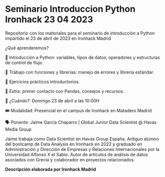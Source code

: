 # Seminario Introduccion Python Ironhack 23 04 2023

Repositorio con los materiales para el seminario de introducción a Python impartido el 23 de abril de 2023 en Ironhack Madrid

¿Qué aprenderemos?

🔹 Introducción a Python: variables, tipos de datos, operadores y estructuras de control de flujo.

🔹 Trabajo con funciones y librerías: manejo de errores y librería estándar.

🔹 Ejercicios prácticos introductorios.

🔹 Extra: primer contacto con Pandas, consejos y recursos.

📅 ¿Cuándo?: Domingo 23 de abril a las 10:00H

🎟️ Modalidad: Presencial en el campus de Ironhack en Matadero Madrid

🗣️ Ponente: Jaime García Chaparro | Global Junior Data Scientist @ Havas Media Group

Jaime trabaja como Data Scientist en Havas Group España. Antiguo alumno del bootcamp de Data Analysis en Ironhack en 2022 y graduado en Administración y Dirección de Empresas y Relaciones Internacionales por la Universidad Alfonso X el Sabio. Autor de artículos de análisis de datos asociados con Grecia y colaborador en proyectos relacionados.

**Descripción elaborada por Ironhack Madrid**
